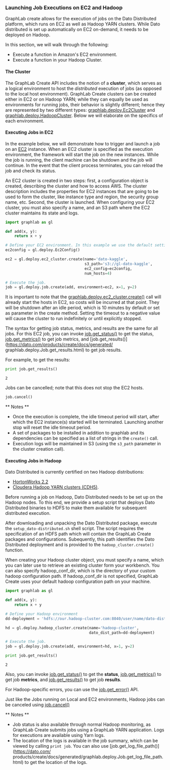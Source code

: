 ### Launching Job Executions on EC2 and Hadoop

GraphLab create allows for the execution of jobs on the Dato Distributed platform, which runs on EC2 as well as Hadoop YARN clusters. While Dato distributed is set up automatically on EC2 on-demand, it needs to be deployed on Hadoop.

In this section, we will walk through the following:

- Execute a function in Amazon's EC2 environment.
- Execute a function in your Hadoop Cluster.

#### The Cluster

The GraphLab Create API includes the notion of a **cluster**, which serves as a logical environment to host the _distributed_ execution of jobs (as opposed to the local host environment). GraphLab Create clusters can be created either in EC2 or on Hadoop YARN; while they can equally be used as environments for running jobs, their behavior is slightly different; hence they are represented by two different types: [graphlab.deploy.Ec2Cluster]() and [graphlab.deploy.HadoopCluster](). Below we will elaborate on the specifics of each environment.

#### Executing Jobs in EC2

In the example below, we will demonstrate how to trigger and launch a job on an [EC2](http://aws.amazon.com/ec2/) instance. When an EC2 cluster is specified as the execution environment, the framework will start the job on the
new instances. While the job is running, the client machine can be shutdown and the job will continue. In the event that the client process terminates, you can reload the job and check its status.

An EC2 cluster is created in two steps: first, a configuration object is created, describing the cluster and how to access AWS. The cluster description includes the properties for EC2 instances that are going to be used to form the cluster, like instance type and region, the security group name, etc. Second, the cluster is launched.
When configuring your EC2 cluster, you must also specify a name, and an S3 path where the EC2 cluster maintains its state and logs. 

```python
import graphlab as gl

def add(x, y):
    return x + y

# Define your EC2 environment. In this example we use the default settings.
ec2config = gl.deploy.Ec2Config()

ec2 = gl.deploy.ec2_cluster.create(name='dato-kaggle',
                                   s3_path='s3://gl-dato-kaggle',
                                   ec2_config=ec2config,
                                   num_hosts=4)

# Execute the job.
job = gl.deploy.job.create(add, environment=ec2, x=1, y=2)
```

It is important to note that the [graphlab.deploy.ec2_cluster.create()]() call will already start the hosts in EC2, so costs will be incurred at that point. They will be shutdown after an idle period, which is 10 minutes by default or set as parameter in the create method. Setting the timeout to a negative value will cause the cluster
to run indefinitely or until explicitly stopped.

The syntax for getting job status, metrics, and results are the same for all jobs. For this EC2 job, you can invoke [job.get_status()](https://dato.com/products/create/docs/generated/graphlab.deploy.Job.get_status.html)
to get the status, [job.get_metrics()](https://dato.com/products/create/docs/generated/graphlab.deploy.Job.get_metrics.html) to get job metrics, and [job.get_results()](https://dato.com/products/create/docs/generated/
graphlab.deploy.Job.get_results.html) to get job results. 

For example, to get the results:
```python
print job.get_results()
```
```
2
```

Jobs can be cancelled; note that this does not stop the EC2 hosts.
```python
job.cancel()
```


** Notes **

- Once the execution is complete, the idle timeout period will start, after which the EC2 instance(s) started will be terminated. Launching another stop will reset the idle timeout period.
- A set of packages to be installed in addition to graphlab and its dependencies can be specified as a list of strings in the `create()` call.
- Execution logs will be maintained in S3 (using the `s3_path` parameter in the cluster creation call). 

#### Executing Jobs in Hadoop

Dato Distributed is currently certified on two Hadoop distributions:

- [HortonWorks 2.2](http://hortonworks.com/blog/announcing-hdp-2-2/)
- [Cloudera Hadoop YARN clusters (CDH5)](http://www.cloudera.com/content/cloudera/en/products-and-services/cdh.html).

Before running a job on Hadoop, Dato Distributed needs to be set up on the Hadoop nodes. To this end, we provide a setup script that deploys Dato Distributed binaries to HDFS to make them available for subsequent distributed execution.

After downloading and unpacking the Dato Distributed package, execute the `setup_dato-distributed.sh` shell script. The script requires the specification of an HDFS path which will contain the GraphLab Create packages and configurations. Subequently, this path identifies the Dato Distributed deployment and is provided to the `hadoop_cluster.create()`
function.

When creating your Hadoop cluster object, you must specify a name, which you can later use to retrieve an existing cluster form your workbench. You can also specify hadoop_conf_dir, which is the directory of your custom hadoop
configuration path. If hadoop_conf_dir is not specified, GraphLab Create uses your default hadoop configuration path on your machine.

```python
import graphlab as gl

def add(x, y):
    return x + y

# Define your Hadoop environment
dd-deployment = 'hdfs://our.hadoop-cluster.com:8040/user/name/dato-distributed-folder'

hd = gl.deploy.hadoop_cluster.create(name='hadoop-cluster',
                                     dato_dist_path=dd-deployment)

# Execute the job.
job = gl.deploy.job.create(add, environment=hd, x=1, y=2)

print job.get_results()
```
```
2
```

Also, you can invoke [job.get_status()](https://dato.com/products/create/docs/generated/graphlab.deploy.Job.get_status.html) to get the **status**, [job.get_metrics()](https://dato.com/products/create/docs/generated/graphlab.deploy.Job.get_metrics.html) to get job **metrics**, and [job.get_results()](https://dato.com/products/create/docs/generated/graphlab.deploy.Job.get_results.html) to get job **results**. 

For Hadoop-specific errors, you can use the [job.get_error()](https://dato.com/products/create/docs/generated/graphlab.deploy.Job.get_error.html) API.

Just like the Jobs running on Local and EC2 environments, Hadoop jobs can be canceled using
[job.cancel()](https://dato.com/products/create/docs/generated/graphlab.deploy.Job.cancel.html)

** Notes **

- Job status is also available through normal Hadoop monitoring, as GraphLab Create submits jobs using a GraphLab YARN application. Logs for executions are available using Yarn logs. 
- The location of the logs is available in the job summary, which can be viewed by calling `print job`. You can also use [job.get_log_file_path()](https://dato.com/
  products/create/docs/generated/graphlab.deploy.Job.get_log_file_path.html) to get the location of the logs.
